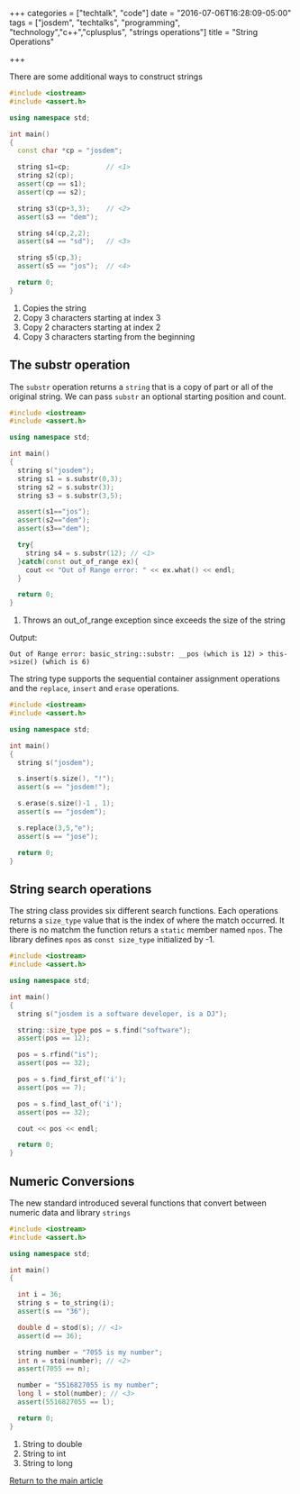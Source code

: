 +++
categories = ["techtalk", "code"]
date = "2016-07-06T16:28:09-05:00"
tags = ["josdem", "techtalks", "programming", "technology","c++","cplusplus", "strings operations"]
title = "String Operations"

+++

There are some additional ways to construct strings

```c++
#include <iostream>
#include <assert.h>

using namespace std;

int main()
{
  const char *cp = "josdem";

  string s1=cp;         // <1>
  string s2(cp);
  assert(cp == s1);
  assert(cp == s2);

  string s3(cp+3,3);    // <2>
  assert(s3 == "dem");

  string s4(cp,2,2);
  assert(s4 == "sd");   // <3>

  string s5(cp,3);
  assert(s5 == "jos");  // <4>

  return 0;
}
```

1. Copies the string
2. Copy 3 characters starting at index 3
3. Copy 2 characters starting at index 2
4. Copy 3 characters starting from the beginning

## The substr operation

The `substr` operation returns a `string` that is a copy of part or all of the original string. We can pass `substr` an optional starting position and count.

```c++
#include <iostream>
#include <assert.h>

using namespace std;

int main()
{
  string s("josdem");
  string s1 = s.substr(0,3);
  string s2 = s.substr(3);
  string s3 = s.substr(3,5);

  assert(s1=="jos");
  assert(s2=="dem");
  assert(s3=="dem");

  try{
    string s4 = s.substr(12); // <1>
  }catch(const out_of_range ex){
    cout << "Out of Range error: " << ex.what() << endl;
  }

  return 0;
}
```

1. Throws an out_of_range exception since exceeds the size of the string

Output:

```
Out of Range error: basic_string::substr: __pos (which is 12) > this->size() (which is 6)
```

The string type supports the sequential container assignment operations and the `replace`, `insert` and `erase` operations.

```c++
#include <iostream>
#include <assert.h>

using namespace std;

int main()
{
  string s("josdem");

  s.insert(s.size(), "!");
  assert(s == "josdem!");

  s.erase(s.size()-1 , 1);
  assert(s == "josdem");

  s.replace(3,5,"e");
  assert(s == "jose");

  return 0;
}
```

## String search operations

The string class provides six different search functions. Each operations returns a `size_type` value that is the index of where the match occurred. It there is no matchm the function returs a `static` member named `npos`. The library defines `npos` as `const size_type` initialized by -1.

```c++
#include <iostream>
#include <assert.h>

using namespace std;

int main()
{
  string s("josdem is a software developer, is a DJ");

  string::size_type pos = s.find("software");
  assert(pos == 12);

  pos = s.rfind("is");
  assert(pos == 32);

  pos = s.find_first_of('i');
  assert(pos == 7);

  pos = s.find_last_of('i');
  assert(pos == 32);

  cout << pos << endl;

  return 0;
}
```

## Numeric Conversions

The new standard introduced several functions that convert between numeric data and library `strings`

```c++
#include <iostream>
#include <assert.h>

using namespace std;

int main()
{

  int i = 36;
  string s = to_string(i);
  assert(s == "36");

  double d = stod(s); // <1>
  assert(d == 36);

  string number = "7055 is my number";
  int n = stoi(number); // <2>
  assert(7055 == n);

  number = "5516827055 is my number";
  long l = stol(number); // <3>
  assert(5516827055 == l);

  return 0;
}
```

1. String to double
2. String to int
3. String to long

[Return to the main article](/techtalk/c++)
